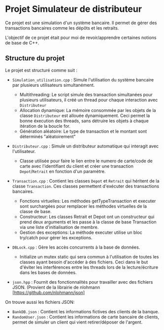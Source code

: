 # Projet Simulateur de distributeur

Ce projet est une simulation d'un système bancaire. Il permet de gérer des transactions bancaires comme les dépôts et les retraits.

L'objectif de ce projet était pour moi de revoir/apprendre certaines notions de base de C++.

## Structure du projet

Le projet est structuré comme suit :
- `Simulation_utilisation.cpp` : Simule l'utilisation du système bancaire par plusieurs utilisateurs simultanément.
  - Multithreading: Le script simule des transaction simultanées pour plusieurs utilisateurs, il créé un thread pour chaque interaction avec `Distributeur`
  - Allocation dynamique: La mémoire consommée par les objets de la classe `Distributeur` est allouée dynamiquement. Ceci permet la bonne éxecution des threads, sans détruire les objets à chaque itération de la boucle for.
  - Génération aléatoire: Le type de transaction et le montant sont déterminés "aléatoirement"
 
- `Distributeur.cpp` : Simule un distributeur automatique qui interagit avec l'utilisateur.
  - Classe utilisée pour faire le lien entre le numero de carte/code de carte avec l'identifiant du client et créer une transaction `Depot`/`Retrait` en fonction d'un paramètre.

- `Transaction.cpp` : Contient les classes `Depot` et `Retrait` qui héritent de la classe `Transaction`. Ces classes permettent d'exécuter des transactions bancaires.
  - Fonctions virtuelles: Les méthodes getTypeTransaction et executer sont surchargées pour remplacer les méthodes virtuelles de la classe de base.
  - Constructeur: Les classes Retrait et Depot ont un constructeur qui prend deux arguments et les passe à la classe de base Transaction via une liste d'initialisation de membre.
  - Gestion des exceptions: La méthode executer utilise un bloc try/catch pour gérer les exceptions.
    
- `DBLock.cpp` : Gère les accès concurrents à la base de données.
  - Initialize un mutex static qui sera commun à l'utilisation de toutes les classes ayant besoin d'accéder à des fichiers. Ceci dans le but d'éviter les interférences entre les threads lors de la lecture/écriture dans les bases de données.
  
- `json.hpp` : Fournit des fonctionnalités pour travailler avec des fichiers JSON. (Provient de la librairie de nlohmann [https://github.com/nlohmann/json]

On trouve aussi les fichiers JSON:
- `BankDB.json` : Contient les informations fictives des clients de la banque.
- `RandomUser.json` : Contient les informations de carte bancaire de clients, permet de simuler un client qui vient retirer/déposer de l'argent.
